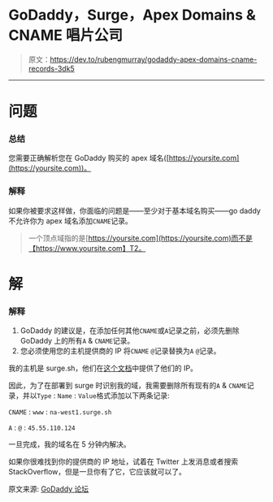 # GoDaddy，Surge，Apex Domains & CNAME 唱片公司

> 原文：<https://dev.to/rubengmurray/godaddy-apex-domains-cname-records-3dk5>

* * *

# 问题

### 总结

您需要正确解析您在 GoDaddy 购买的 apex 域名([https://yoursite.com](https://yoursite.com))。

### 解释

如果你被要求这样做，你面临的问题是——至少对于基本域名购买——go daddy 不允许你为 apex 域名添加`CNAME`记录。

> 一个顶点域指的是[https://yoursite.com](https://yoursite.com)而不是【https://www.yoursite.com】T2。

# 解

### 解释

1.  GoDaddy 的建议是，在添加任何其他`CNAME`或`A`记录之前，必须先删除 GoDaddy 上的所有`A` & `CNAME`记录。
2.  您必须使用您的主机提供商的 IP 将`CNAME` `@`记录替换为`A` `@`记录。

我的主机是 surge.sh，他们在[这个文档](https://surge.sh/help/adding-a-custom-domain)中提供了他们的 IP。

因此，为了在部署到 surge 时识别我的域，我需要删除所有现有的`A` & `CNAME`记录，并以`Type` : `Name` : `Value`格式添加以下两条记录:

`CNAME` : `www` : `na-west1.surge.sh`

`A` : `@` : `45.55.110.124`

一旦完成，我的域名在 5 分钟内解决。

如果你很难找到你的提供商的 IP 地址，试着在 Twitter 上发消息或者搜索 StackOverflow，但是一旦你有了它，它应该就可以了。

原文来源: [GoDaddy 论坛](https://www.godaddy.com/community/Managing-Domains/domain-DNS-with-surge-sh/td-p/24075)
